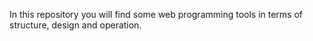 In this repository you will find some web programming tools in terms of structure, design and operation.

